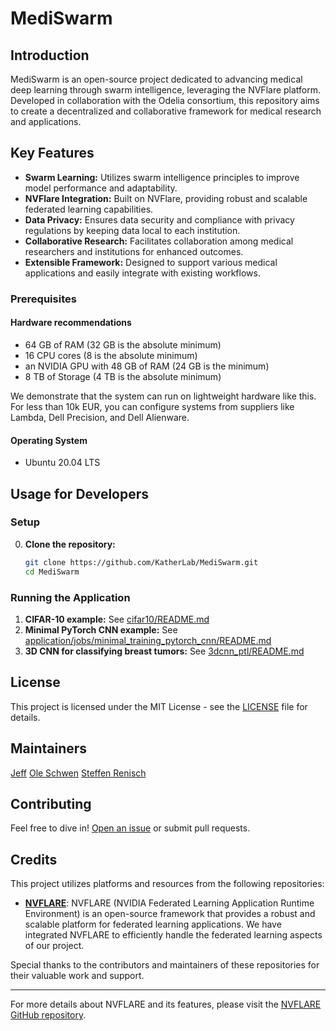 
# MediSwarm

## Introduction
MediSwarm is an open-source project dedicated to advancing medical deep learning through swarm intelligence, leveraging the NVFlare platform. Developed in collaboration with the Odelia consortium, this repository aims to create a decentralized and collaborative framework for medical research and applications.

## Key Features
- **Swarm Learning:** Utilizes swarm intelligence principles to improve model performance and adaptability.
- **NVFlare Integration:** Built on NVFlare, providing robust and scalable federated learning capabilities.
- **Data Privacy:** Ensures data security and compliance with privacy regulations by keeping data local to each institution.
- **Collaborative Research:** Facilitates collaboration among medical researchers and institutions for enhanced outcomes.
- **Extensible Framework:** Designed to support various medical applications and easily integrate with existing workflows.

### Prerequisites
#### Hardware recommendations
* 64 GB of RAM (32 GB is the absolute minimum)
* 16 CPU cores (8 is the absolute minimum)
* an NVIDIA GPU with 48 GB of RAM (24 GB is the minimum)
* 8 TB of Storage (4 TB is the absolute minimum)

We demonstrate that the system can run on lightweight hardware like this. For less than 10k EUR, you can configure systems from suppliers like Lambda, Dell Precision, and Dell Alienware.

#### Operating System
* Ubuntu 20.04 LTS

## Usage for Developers

### Setup

0. **Clone the repository:**

    ```bash
    git clone https://github.com/KatherLab/MediSwarm.git
    cd MediSwarm
    ```

### Running the Application

1. **CIFAR-10 example:**
   See [cifar10/README.md](application/jobs/cifar10/README.md)
2. **Minimal PyTorch CNN example:**
   See [application/jobs/minimal_training_pytorch_cnn/README.md](application/jobs/minimal_training_pytorch_cnn/README.md)
3. **3D CNN for classifying breast tumors:**
   See [3dcnn_ptl/README.md](application/jobs/3dcnn_ptl/README.md)

## License
This project is licensed under the MIT License - see the [LICENSE](LICENSE) file for details.

## Maintainers
[Jeff](https://github.com/Ultimate-Storm)
[Ole Schwen](mailto:ole.schwen@mevis.fraunhofer.de)
[Steffen Renisch](mailto:steffen.renisch@mevis.fraunhofer.de)

## Contributing
Feel free to dive in! [Open an issue](https://github.com/KatherLab/MediSwarm/issues) or submit pull requests.

## Credits
This project utilizes platforms and resources from the following repositories:

- **[NVFLARE](https://github.com/NVIDIA/NVFlare)**: NVFLARE (NVIDIA Federated Learning Application Runtime Environment) is an open-source framework that provides a robust and scalable platform for federated learning applications. We have integrated NVFLARE to efficiently handle the federated learning aspects of our project.

Special thanks to the contributors and maintainers of these repositories for their valuable work and support.

---

For more details about NVFLARE and its features, please visit the [NVFLARE GitHub repository](https://github.com/NVIDIA/NVFlare).
